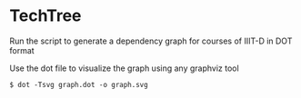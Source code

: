 TechTree
=========

Run the script to generate a dependency graph for courses of IIIT-D in DOT format

Use the dot file to visualize the graph using any graphviz tool

```
$ dot -Tsvg graph.dot -o graph.svg
```
